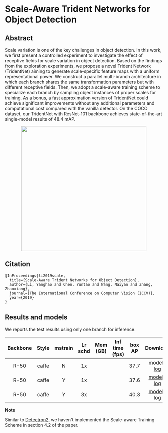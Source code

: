 # Scale-Aware Trident Networks for Object Detection

## Abstract

<!-- [ABSTRACT] -->

Scale variation is one of the key challenges in object detection. In this work, we first present a controlled experiment to investigate the effect of receptive fields for scale variation in object detection. Based on the findings from the exploration experiments, we propose a novel Trident Network (TridentNet) aiming to generate scale-specific feature maps with a uniform representational power. We construct a parallel multi-branch architecture in which each branch shares the same transformation parameters but with different receptive fields. Then, we adopt a scale-aware training scheme to specialize each branch by sampling object instances of proper scales for training. As a bonus, a fast approximation version of TridentNet could achieve significant improvements without any additional parameters and computational cost compared with the vanilla detector. On the COCO dataset, our TridentNet with ResNet-101 backbone achieves state-of-the-art single-model results of 48.4 mAP. 

<!-- [IMAGE] -->
<div align=center>
<img src="https://user-images.githubusercontent.com/40661020/143999668-0927922e-efc2-45fa-8bfc-1e3df18720f5.png" width="400"/>
</div>

<!-- [PAPER_TITLE: Scale-Aware Trident Networks for Object Detection] -->
<!-- [PAPER_URL: https://arxiv.org/abs/1901.01892] -->

## Citation

<!-- [ALGORITHM] -->

```
@InProceedings{li2019scale,
  title={Scale-Aware Trident Networks for Object Detection},
  author={Li, Yanghao and Chen, Yuntao and Wang, Naiyan and Zhang, Zhaoxiang},
  journal={The International Conference on Computer Vision (ICCV)},
  year={2019}
}
```

## Results and models

We reports the test results using only one branch for inference.

| Backbone | Style | mstrain | Lr schd | Mem (GB) | Inf time (fps) | box AP |                                                                                                                                                                        Download                                                                                                                                                                        |
| :------: | :---: | :-----: | :-----: | :------: | :------------: | :----: | :----------------------------------------------------------------------------------------------------------------------------------------------------------------------------------------------------------------------------------------------------------------------------------------------------------------------------------------------------: |
|   R-50   | caffe |    N    |   1x    |          |                |  37.7  |                 [model](https://download.openmmlab.com/mmdetection/v2.0/tridentnet/tridentnet_r50_caffe_1x_coco/tridentnet_r50_caffe_1x_coco_20201230_141838-2ec0b530.pth) &#124; [log](https://download.openmmlab.com/mmdetection/v2.0/tridentnet/tridentnet_r50_caffe_1x_coco/tridentnet_r50_caffe_1x_coco_20201230_141838.log.json)                 |
|   R-50   | caffe |    Y    |   1x    |          |                |  37.6  | [model](https://download.openmmlab.com/mmdetection/v2.0/tridentnet/tridentnet_r50_caffe_mstrain_1x_coco/tridentnet_r50_caffe_mstrain_1x_coco_20201230_141839-6ce55ccb.pth) &#124; [log](https://download.openmmlab.com/mmdetection/v2.0/tridentnet/tridentnet_r50_caffe_mstrain_1x_coco/tridentnet_r50_caffe_mstrain_1x_coco_20201230_141839.log.json) |
|   R-50   | caffe |    Y    |   3x    |          |                |  40.3  | [model](https://download.openmmlab.com/mmdetection/v2.0/tridentnet/tridentnet_r50_caffe_mstrain_3x_coco/tridentnet_r50_caffe_mstrain_3x_coco_20201130_100539-46d227ba.pth) &#124; [log](https://download.openmmlab.com/mmdetection/v2.0/tridentnet/tridentnet_r50_caffe_mstrain_3x_coco/tridentnet_r50_caffe_mstrain_3x_coco_20201130_100539.log.json) |

**Note**

Similar to [Detectron2](https://github.com/facebookresearch/detectron2/tree/master/projects/TridentNet), we haven't implemented the Scale-aware Training Scheme in section 4.2 of the paper.
